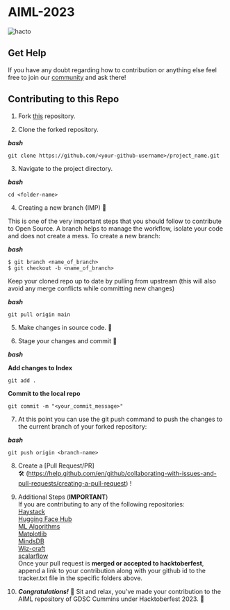 # AIML-2023

![hacto](https://github.com/Google-Developer-Student-Club-CCOEW/Competitive-Programming-2023/assets/56436897/c430bbf2-5b14-40bf-8e91-748b629c766b)

## Get Help
If you have any doubt regarding how to contribution or anything else feel free to join our [community](https://chat.whatsapp.com/GHBVGGn3WdMCBCzeRvqdVZ) and ask there!

## Contributing to this Repo

1. Fork [this](https://github.com/Google-Developer-Student-Club-CCOEW/AIML-2023/fork) repository.

2. Clone the forked repository.

***bash***
```
git clone https://github.com/<your-github-username>/project_name.git
```

3. Navigate to the project directory.

***bash***
```
cd <folder-name>
```

4. Creating a new branch (IMP) 🌱
   
This is one of the very important steps that you should follow to contribute to Open Source. A branch helps to manage the workflow, isolate your code and does not create a mess. To create a new branch:

***bash***
```
$ git branch <name_of_branch>
$ git checkout -b <name_of_branch>
```

Keep your cloned repo up to date by pulling from upstream (this will also avoid any merge conflicts while committing new changes)

***bash***
```
git pull origin main
```

5. Make changes in source code. 🚀

6. Stage your changes and commit 📝

***bash***

**Add changes to Index**
```
git add .
```

**Commit to the local repo**
```
git commit -m "<your_commit_message>"
```

7. At this point you can use the git push command to push the changes to the current branch of your forked repository:

***bash***
```
git push origin <branch-name>
```

8. Create a [Pull Request/PR]  
🛠 (https://help.github.com/en/github/collaborating-with-issues-and-pull-requests/creating-a-pull-request) !

9. Additional Steps (**IMPORTANT**) <br>
If you are contributing to any of the following repositories: <br>
[Haystack](https://github.com/Google-Developer-Student-Club-CCOEW/AIML-2023-GDSC-CUMMINS-X-GDSC-MMCOE/tree/main/Haystack) <br>
   [Hugging Face Hub](https://github.com/Google-Developer-Student-Club-CCOEW/AIML-2023-GDSC-CUMMINS-X-GDSC-MMCOE/tree/main/HuggingFace_Hub) <br>
   [ML Algorithms](https://github.com/Google-Developer-Student-Club-CCOEW/AIML-2023-GDSC-CUMMINS-X-GDSC-MMCOE/tree/main/ML%20Algorithms) <br>
   [Matplotlib](https://github.com/Google-Developer-Student-Club-CCOEW/AIML-2023-GDSC-CUMMINS-X-GDSC-MMCOE/tree/main/Matplotlib) <br>
   [MindsDB](https://github.com/Google-Developer-Student-Club-CCOEW/AIML-2023-GDSC-CUMMINS-X-GDSC-MMCOE/tree/main/MindsDB) <br>
   [Wiz-craft](https://github.com/Google-Developer-Student-Club-CCOEW/AIML-2023-GDSC-CUMMINS-X-GDSC-MMCOE/tree/main/Wiz-craft) <br>
   [scalarflow](https://github.com/Google-Developer-Student-Club-CCOEW/AIML-2023-GDSC-CUMMINS-X-GDSC-MMCOE/tree/main/scalarflow)
<br> Once your pull request is **merged or accepted to hacktoberfest**, append a link to your contribution along with your github id to the tracker.txt file in the specific folders above.
   
11. ***Congratulations!***  🎉 Sit and relax, you've made your contribution to the AIML repository of GDSC Cummins under Hacktoberfest 2023.  🌟
